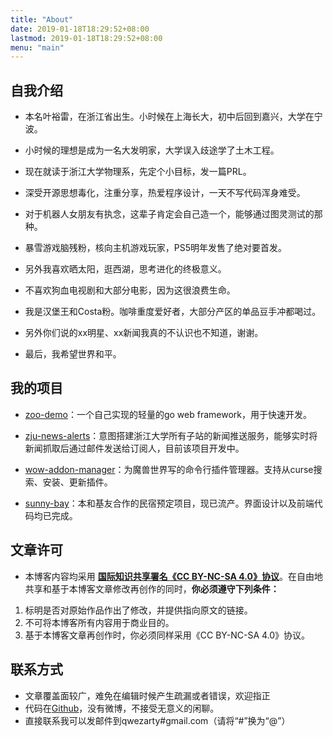 ```yaml
---
title: "About"
date: 2019-01-18T18:29:52+08:00
lastmod: 2019-01-18T18:29:52+08:00
menu: "main"
---
```


## 自我介绍

* 本名叶裕雷，在浙江省出生。小时候在上海长大，初中后回到嘉兴，大学在宁波。

* 小时候的理想是成为一名大发明家，大学误入歧途学了土木工程。

* 现在就读于浙江大学物理系，先定个小目标，发一篇PRL。

* 深受开源思想毒化，注重分享，热爱程序设计，一天不写代码浑身难受。

* 对于机器人女朋友有执念，这辈子肯定会自己造一个，能够通过图灵测试的那种。

* 暴雪游戏脑残粉，核向主机游戏玩家，PS5明年发售了绝对要首发。

* 另外我喜欢晒太阳，逛西湖，思考进化的终极意义。

* 不喜欢狗血电视剧和大部分电影，因为这很浪费生命。

* 我是汉堡王和Costa粉。咖啡重度爱好者，大部分产区的单品豆手冲都喝过。

* 另外你们说的xx明星、xx新闻我真的不认识也不知道，谢谢。

* 最后，我希望世界和平。

## 我的项目

* [zoo-demo](https://github.com/qwezarty/zoo-demo)：一个自己实现的轻量的go web framework，用于快速开发。

* [zju-news-alerts](https://github.com/qwezarty/zju-news-alerts)：意图搭建浙江大学所有子站的新闻推送服务，能够实时将新闻抓取后通过邮件发送给订阅人，目前该项目开发中。

* [wow-addon-manager](https://github.com/qwezarty/wow-addon-manager)：为魔兽世界写的命令行插件管理器。支持从curse搜索、安装、更新插件。

* [sunny-bay](https://github.com/qwezarty/sunny-bay)：本和基友合作的民宿预定项目，现已流产。界面设计以及前端代码均已完成。

## 文章许可

* 本博客内容均采用 **[国际知识共享署名《CC BY-NC-SA 4.0》协议](https://creativecommons.org/licenses/by-nc-sa/4.0/deed.en)**。在自由地共享和基于本博客文章修改再创作的同时，**你必须遵守下列条件：**

1. 标明是否对原始作品作出了修改，并提供指向原文的链接。
2. 不可将本博客所有内容用于商业目的。
3. 基于本博客文章再创作时，你必须同样采用《CC BY-NC-SA 4.0》协议。

## 联系方式

* 文章覆盖面较广，难免在编辑时候产生疏漏或者错误，欢迎指正
* 代码在[Github](https://github.com/qwezarty)，没有微博，不接受无意义的闲聊。
* 直接联系我可以发邮件到qwezarty#gmail.com（请将“#”换为“@”）

